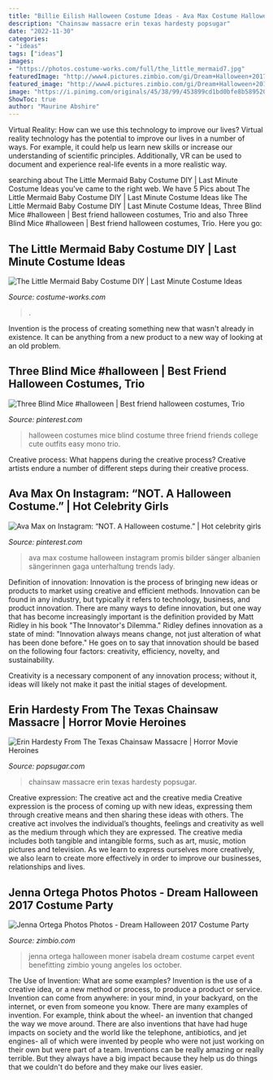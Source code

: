 ```yaml
---
title: "Billie Eilish Halloween Costume Ideas - Ava Max Costume Halloween Instagram Promis Bilder Sänger Albanien Sängerinnen Gaga Unterhaltung Trends Lady"
description: "Chainsaw massacre erin texas hardesty popsugar"
date: "2022-11-30"
categories:
- "ideas"
tags: ["ideas"]
images:
- "https://photos.costume-works.com/full/the_little_mermaid7.jpg"
featuredImage: "http://www4.pictures.zimbio.com/gi/Dream+Halloween+2017+Costume+Party+Benefitting+0e8Tu9iu5tNx.jpg"
featured_image: "http://www4.pictures.zimbio.com/gi/Dream+Halloween+2017+Costume+Party+Benefitting+0e8Tu9iu5tNx.jpg"
image: "https://i.pinimg.com/originals/45/38/99/453899cd1bd0bfe8b5895202ea27cc18.jpg"
ShowToc: true
author: "Maurine Abshire"
---
```



Virtual Reality: How can we use this technology to improve our lives?
Virtual reality technology has the potential to improve our lives in a number of ways. For example, it could help us learn new skills or increase our understanding of scientific principles. Additionally, VR can be used to document and experience real-life events in a more realistic way.

	

		
searching about The Little Mermaid Baby Costume DIY | Last Minute Costume Ideas you've came to the right web. We have 5 Pics about The Little Mermaid Baby Costume DIY | Last Minute Costume Ideas like The Little Mermaid Baby Costume DIY | Last Minute Costume Ideas, Three Blind Mice #halloween | Best friend halloween costumes, Trio and also Three Blind Mice #halloween | Best friend halloween costumes, Trio. Here you go:
		
    
## The Little Mermaid Baby Costume DIY | Last Minute Costume Ideas

<img loading=lazy src="https://photos.costume-works.com/full/the_little_mermaid7.jpg" onerror="this.onerror=null;this.src='https://tse4.mm.bing.net/th?id=OIP.S-49Jr89RQUphx-28GKGFQHaK7&amp;pid=15.1';" alt="The Little Mermaid Baby Costume DIY | Last Minute Costume Ideas">

_Source: costume-works.com_

>. 

	

Invention is the process of creating something new that wasn't already in existence. It can be anything from a new product to a new way of looking at an old problem. 

    
## Three Blind Mice #halloween | Best Friend Halloween Costumes, Trio

<img loading=lazy src="https://i.pinimg.com/originals/45/38/99/453899cd1bd0bfe8b5895202ea27cc18.jpg" onerror="this.onerror=null;this.src='https://tse2.mm.bing.net/th?id=OIP.9CgasMgTfR91LWBOzoV6TAHaQC&amp;pid=15.1';" alt="Three Blind Mice #halloween | Best friend halloween costumes, Trio">

_Source: pinterest.com_

>halloween costumes mice blind costume three friend friends college cute outfits easy mono trio. 

	

Creative process: What happens during the creative process?
Creative artists endure a number of different steps during their creative process.

    
## Ava Max On Instagram: “NOT. A Halloween Costume.” | Hot Celebrity Girls

<img loading=lazy src="https://i.pinimg.com/originals/12/0d/0a/120d0a23a66f237445e6a5d9583fa846.jpg" onerror="this.onerror=null;this.src='https://tse4.mm.bing.net/th?id=OIP.P7c6oc3lXaQH96mRzzLNiQHaJP&amp;pid=15.1';" alt="Ava Max on Instagram: “NOT. A Halloween costume.” | Hot celebrity girls">

_Source: pinterest.com_

>ava max costume halloween instagram promis bilder sänger albanien sängerinnen gaga unterhaltung trends lady. 

	

Definition of innovation:
Innovation is the process of bringing new ideas or products to market using creative and efficient methods. Innovation can be found in any industry, but typically it refers to technology, business, and product innovation.
There are many ways to define innovation, but one way that has become increasingly important is the definition provided by Matt Ridley in his book "The Innovator's Dilemma." Ridley defines innovation as a state of mind: "Innovation always means change, not just alteration of what has been done before." He goes on to say that innovation should be based on the following four factors: creativity, efficiency, novelty, and sustainability.

Creativity is a necessary component of any innovation process; without it, ideas will likely not make it past the initial stages of development.

    
## Erin Hardesty From The Texas Chainsaw Massacre | Horror Movie Heroines

<img loading=lazy src="https://media1.popsugar-assets.com/files/thumbor/Gjc4fgH_5Vu8ZyM1EDG3cg-zQB8/fit-in/1200x630/filters:format_auto-!!-:strip_icc-!!-:fill-!white!-/2016/09/09/802/n/1922283/9ce7c97f8c9144b7_MCDTECH_EC080_H/i/Erin-Hardesty-From-Texas-Chainsaw-Massacre.JPG" onerror="this.onerror=null;this.src='https://tse4.mm.bing.net/th?id=OIP.p8YTohQht8WsDdFMq24lFgHaD4&amp;pid=15.1';" alt="Erin Hardesty From The Texas Chainsaw Massacre | Horror Movie Heroines">

_Source: popsugar.com_

>chainsaw massacre erin texas hardesty popsugar. 

	

Creative expression: The creative act and the creative media
Creative expression is the process of coming up with new ideas, expressing them through creative means and then sharing these ideas with others. The creative act involves the individual’s thoughts, feelings and creativity as well as the medium through which they are expressed. The creative media includes both tangible and intangible forms, such as art, music, motion pictures and television. As we learn to express ourselves more creatively, we also learn to create more effectively in order to improve our businesses, relationships and lives.

    
## Jenna Ortega Photos Photos - Dream Halloween 2017 Costume Party

<img loading=lazy src="http://www4.pictures.zimbio.com/gi/Dream+Halloween+2017+Costume+Party+Benefitting+0e8Tu9iu5tNx.jpg" onerror="this.onerror=null;this.src='https://tse2.mm.bing.net/th?id=OIP.U0NTPSp30vVLRpXe1GquaQHaKl&amp;pid=15.1';" alt="Jenna Ortega Photos Photos - Dream Halloween 2017 Costume Party">

_Source: zimbio.com_

>jenna ortega halloween moner isabela dream costume carpet event benefitting zimbio young angeles los october. 

	

The Use of Invention: What are some examples?
Invention is the use of a creative idea, or a new method or process, to produce a product or service. Invention can come from anywhere: in your mind, in your backyard, on the internet, or even from someone you know. 
There are many examples of invention. For example, think about the wheel- an invention that changed the way we move around. There are also inventions that have had huge impacts on society and the world like the telephone, antibiotics, and jet engines- all of which were invented by people who were not just working on their own but were part of a team. 
Inventions can be really amazing or really terrible. But they always have a big impact because they help us do things that we couldn't do before and they make our lives easier.

